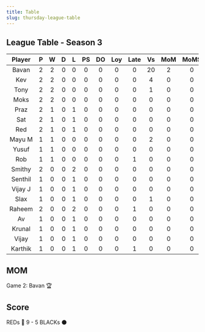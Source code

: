 ```yaml
---
title: Table
slug: thursday-league-table
---
```


## League Table - Season 3

**Player**|**P**|**W**|**D**|**L**|**PS**|**DO**|**Loy**|**Late**|**Vs**|**MoM**|**MoMS**|**Tot**|**Ave**
:-----:|:-----:|:-----:|:-----:|:-----:|:-----:|:-----:|:-----:|:-----:|:-----:|:-----:|:-----:|:-----:|:-----:
Bavan|2|2|0|0|0|0|0|0|20|2|0|14|7
Kev|2|2|0|0|0|0|0|0|4|0|0|8|4
Tony|2|2|0|0|0|0|0|0|1|0|0|8|4
Moks|2|2|0|0|0|0|0|0|0|0|0|8|4
Praz|2|1|0|1|0|0|0|0|0|0|0|5|2.5
Sat|2|1|0|1|0|0|0|0|0|0|0|5|2.5
Red|2|1|0|1|0|0|0|0|0|0|0|5|2.5
Mayu M|1|1|0|0|0|0|0|0|2|0|0|4|4
Yusuf|1|1|0|0|0|0|0|0|0|0|0|4|4
Rob|1|1|0|0|0|0|0|1|0|0|0|3|3
Smithy|2|0|0|2|0|0|0|0|0|0|0|2|1
Senthil|1|0|0|1|0|0|0|0|0|0|0|1|1
Vijay J|1|0|0|1|0|0|0|0|0|0|0|1|1
Slax|1|0|0|1|0|0|0|0|1|0|0|1|1
Raheem|2|0|0|2|0|0|0|1|0|0|0|1|0.5
Av|1|0|0|1|0|0|0|0|0|0|0|1|1
Krunal|1|0|0|1|0|0|0|0|0|0|0|1|1
Vijay|1|0|0|1|0|0|0|0|0|0|0|1|1
Karthik|1|0|0|1|0|0|0|1|0|0|0|0|0

## MOM 

Game 2: Bavan 🏆


## Score

REDs 🔴 9 - 5 BLACKs ⚫️



